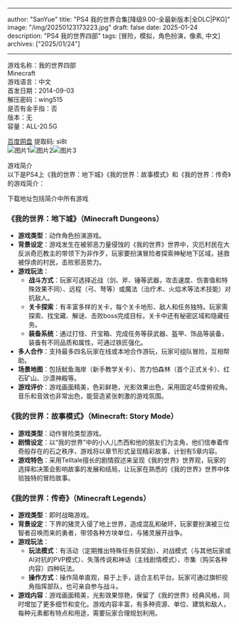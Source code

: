 
---
author: "SanYue"
title: "PS4 我的世界合集[降级9.00-全最新版本|全DLC|PKG]"
image: "/img/20250123173223.jpg"
draft: false
date: 2025-01-24
description: "PS4 我的世界四部"
tags: [冒险，模拟，角色扮演，像素, 中文]
archives: ["2025/01/24"]

---

游戏名称：我的世界四部   
Minecraft    
游戏语言：中文  
首发日期：2014-09-03  
解压密码：wing515  
是否有金手指：否  
版本：无   
容量：ALL-20.5G

[百度网盘](https://pan.baidu.com/s/1Gp0pZCeSq9niNvU3BOZC3g) 提取码: si8t  
![图片1](/img/8c9439.jpg)![图片2](/img/ce1983.jpg)![图片3](/img/cc07c9.jpg)  

游戏简介  
以下是PS4上《我的世界：地下城》《我的世界：故事模式》和《我的世界：传奇》的游戏简介：

下载地址包括简介中所有游戏

### 《我的世界：地下城》（Minecraft Dungeons）
- **游戏类型**：动作角色扮演游戏。
- **背景设定**：游戏发生在被邪恶力量侵蚀的《我的世界》世界中，灾厄村民在大反派奇厄教主的带领下为非作歹，玩家要扮演冒险者探索神秘地下区域，拯救被俘虏的村民，击败邪恶势力。
- **游戏玩法**：
    - **战斗方式**：玩家可选择近战（剑、斧、锤等武器，攻击速度、伤害值和特殊效果不同）、远程（弓、弩等）或魔法（治疗术、火焰术等法术技能）对抗敌人。
    - **关卡探索**：有丰富多样的关卡，每个关卡地形、敌人和任务独特。玩家需探索、找宝藏、解谜、击败boss完成目标，关卡中还有秘密区域和隐藏任务。
    - **装备系统**：通过打怪、开宝箱、完成任务等获武器、盔甲、饰品等装备，装备有不同品质和属性，可通过铁匠强化。
- **多人合作**：支持最多四名玩家在线或本地合作游玩，玩家可组队冒险，互相帮助。
- **场景地图**：包括鱿鱼海岸（新手教学关卡）、苦力怕森林（首个正式关卡）、红石矿山、沙漠神殿等。
- **游戏评价**：游戏画面精美，色彩鲜艳，光影效果出色，采用固定45度俯视角。音乐和音效也非常出色，能营造紧张刺激的游戏氛围。

### 《我的世界：故事模式》（Minecraft: Story Mode）
- **游戏类型**：动作冒险类型游戏。
- **剧情设定**：以“我的世界”中的小人儿杰西和他的朋友们为主角，他们信奉着传奇般存在的石之秩序，游戏将以章节形式呈现精彩故事，计划有5章内容。
- **游戏特色**：采用Telltale擅长的剧情叙述来呈现《我的世界》世界观，玩家的选择和决策会影响故事的发展和结局，让玩家在熟悉的《我的世界》世界中体验独特的冒险故事。

### 《我的世界：传奇》（Minecraft Legends）
- **游戏类型**：即时战略游戏。
- **背景设定**：下界的猪灵入侵了地上世界，造成混乱和破坏，玩家要扮演被三位智者召唤而来的勇者，带领各种方块单位，与猪灵展开战争。
- **游戏玩法**：
    - **玩法模式**：有活动（定期推出特殊任务获奖励）、对战模式（与其他玩家或AI对抗的PVP模式）、失落传说和神话（主线剧情模式）、市集（购买各种内容）四种玩法。
    - **操作方式**：操作简单直观，易于上手，适合主机平台。玩家可通过旗帜视角指挥部队，也可亲自参与战斗。
- **游戏内容**：游戏画面精美，光影效果惊艳，保留了《我的世界》经典风格，同时增加了更多细节和变化。游戏内容丰富，有多种资源、单位、建筑和敌人，每种元素都有特点和用途，需要玩家合理规划利用。
